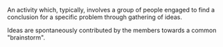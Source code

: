 An activity which, typically, involves a group of people engaged to find a conclusion for a specific problem through gathering of ideas.

Ideas are spontaneously contributed by the members towards a common "brainstorm".
